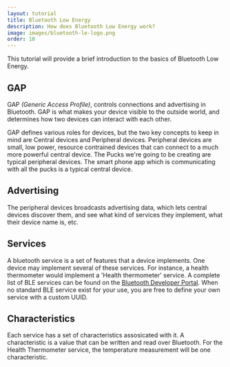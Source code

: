 ```yaml
---
layout: tutorial
title: Bluetooth Low Energy
description: How does Bluetooth Low Energy work?
image: images/bluetooth-le-logo.png
order: 10
---
```


This tutorial will provide a brief introduction to the basics of Bluetooth Low Energy.

## GAP

GAP _(Generic Access Profile)_, controls connections and advertising in Bluetooth.
GAP is what makes your device visible to the outside world, and determines how two devices can interact with each other.

GAP defines various roles for devices, but the two key concepts to keep in mind are Central devices and Peripheral devices.
Peripheral devices are small, low power, resource contrained devices that can connect to a much more powerful central device.
The Pucks we're going to be creating are typical peripheral devices.
The smart phone app which is communicating with all the pucks is a typical central device.

## Advertising

The peripheral devices broadcasts advertising data, which lets central devices discover them, and see what kind of services they implement, what their device name is, etc.

## Services

A bluetooth service is a set of features that a device implements.
One device may implement several of these services.
For instance, a health thermometer would implement a 'Health thermometer' service.
A complete list of BLE services can be found on the [Bluetooth Developer Portal](https://developer.bluetooth.org/gatt/services/Pages/ServicesHome.aspx).
When no standard BLE service exist for your use, you are free to define your own service with a custom UUID.

## Characteristics

Each service has a set of characteristics assosicated with it.
A characteristic is a value that can be written and read over Bluetooth.
For the Health Thermometer service, the temperature measurement will be one characteristic.
